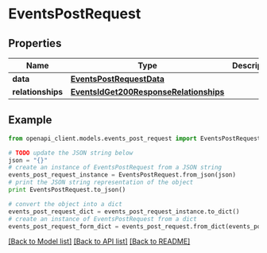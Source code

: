 # EventsPostRequest


## Properties
Name | Type | Description | Notes
------------ | ------------- | ------------- | -------------
**data** | [**EventsPostRequestData**](EventsPostRequestData.md) |  | [optional] 
**relationships** | [**EventsIdGet200ResponseRelationships**](EventsIdGet200ResponseRelationships.md) |  | [optional] 

## Example

```python
from openapi_client.models.events_post_request import EventsPostRequest

# TODO update the JSON string below
json = "{}"
# create an instance of EventsPostRequest from a JSON string
events_post_request_instance = EventsPostRequest.from_json(json)
# print the JSON string representation of the object
print EventsPostRequest.to_json()

# convert the object into a dict
events_post_request_dict = events_post_request_instance.to_dict()
# create an instance of EventsPostRequest from a dict
events_post_request_form_dict = events_post_request.from_dict(events_post_request_dict)
```
[[Back to Model list]](../README.md#documentation-for-models) [[Back to API list]](../README.md#documentation-for-api-endpoints) [[Back to README]](../README.md)


